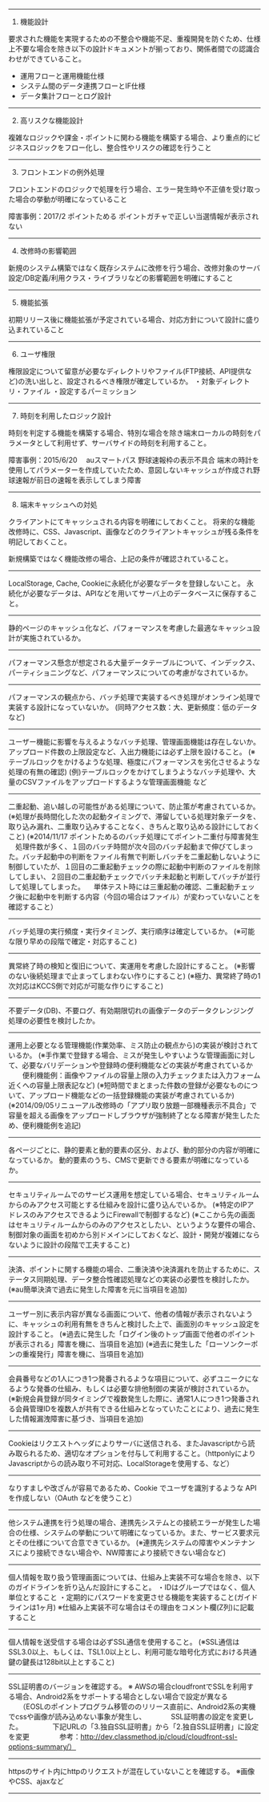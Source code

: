 ----

1. 機能設計

要求された機能を実現するための不整合や機能不足、重複開発を防ぐため、仕様上不要な場合を除き以下の設計ドキュメントが揃っており、関係者間での認識合わせができていること。

- 運用フローと運用機能仕様
- システム間のデータ連携フローとIF仕様
- データ集計フローとログ設計

----

2. 高リスクな機能設計

複雑なロジックや課金・ポイントに関わる機能を構築する場合、より重点的にビジネスロジックをフロー化し、整合性やリスクの確認を行うこと

----

3. フロントエンドの例外処理

フロントエンドのロジックで処理を行う場合、エラー発生時や不正値を受け取った場合の挙動が明確になっていること

障害事例：2017/2 ポイントためる ポイントガチャで正しい当選情報が表示されない

----

4. 改修時の影響範囲

新規のシステム構築ではなく既存システムに改修を行う場合、改修対象のサーバ設定/DB定義/利用クラス・ライブラリなどの影響範囲を明確にすること

----

5. 機能拡張

初期リリース後に機能拡張が予定されている場合、対応方針について設計に盛り込まれていること

----

6. ユーザ権限

権限設定について留意が必要なディレクトリやファイル(FTP接続、API提供など)の洗い出しと、設定されるべき権限が確定しているか。
・対象ディレクトリ・ファイル
・設定するパーミッション

----

7. 時刻を利用したロジック設計

時刻を判定する機能を構築する場合、特別な場合を除き端末ローカルの時刻をパラメータとして利用せず、サーバサイドの時刻を利用すること。

障害事例：2015/6/20　 auスマートパス 野球速報枠の表示不具合 端末の時計を使用してパラメーターを作成していたため、意図しないキャッシュが作成され野球速報が前日の速報を表示してしまう障害

----

8. 端末キャッシュへの対処

クライアントにてキャッシュされる内容を明確にしておくこと。
将来的な機能改修時に、CSS、Javascript、画像などのクライアントキャッシュが残る条件を明記しておくこと。

新規構築ではなく機能改修の場合、上記の条件が確認されていること。
   
----

LocalStorage, Cache, Cookieに永続化が必要なデータを登録しないこと。
永続化が必要なデータは、APIなどを用いてサーバ上のデータベースに保存すること。

----

静的ページのキャッシュ化など、パフォーマンスを考慮した最適なキャッシュ設計が実施されているか。

----

パフォーマンス懸念が想定される大量データテーブルについて、インデックス、パーティショニングなど、パフォーマンスについての考慮がなされているか。

----

パフォーマンスの観点から、バッチ処理で実装するべき処理がオンライン処理で実装する設計になっていないか。
(同時アクセス数：大、更新頻度：低のデータなど)

----

ユーザー機能に影響を与えるようなバッチ処理、管理画面機能は存在しないか。アップロード件数の上限設定など、入出力機能には必ず上限を設けること。
(※テーブルロックをかけるような処理、極度にパフォーマンスを劣化させるような処理の有無の確認)
(例)テーブルロックをかけてしまうようなバッチ処理や、大量のCSVファイルをアップロードするような管理画面機能 など

----

二重起動、追い越しの可能性がある処理について、防止策が考慮されているか。
(※処理が長時間化した次の起動タイミングで、滞留している処理対象データを、取り込み漏れ、二重取り込みすることなく、きちんと取り込める設計にしておくこと)
(※2014/11/17 ポイントためるのバッチ処理にてポイント二重付与障害発生
　処理件数が多く、１回のバッチ時間が次々回のバッチ起動まで伸びてしまった。バッチ起動中の判断をファイル有無で判断しバッチを二重起動しないように制御していたが、１回目の二重起動チェックの際に起動中判断のファイルを削除してしまい、２回目の二重起動チェックでバッチ未起動と判断してバッチが並行して処理してしまった。
　単体テスト時には三重起動の確認、二重起動チェック後に起動中を判断する内容（今回の場合はファイル）が変わっていないことを確認すること）
 
 ----
 
バッチ処理の実行頻度・実行タイミング、実行順序は確定しているか。
(※可能な限り早めの段階で確定・対応すること)

----

異常終了時の検知と復旧について、実運用を考慮した設計にすること。
(※影響のない後続処理まで止まってしまわない作りにすること)
(※極力、異常終了時の1次対応はKCCS側で対応が可能な作りにすること)

----

不要データ(DB)、不要ログ、有効期限切れの画像データのデータクレンジング処理の必要性を検討したか。

----

運用上必要となる管理機能(作業効率、ミス防止の観点から)の実装が検討されているか。
(※手作業で登録する場合、ミスが発生しやすいような管理画面に対して、必要なバリデーションや登録時の便利機能などの実装が考慮されているか
　　便利機能例：画像やファイルの容量上限の入力チェックまたは入力フォーム近くへの容量上限表記など)
(※短時間でまとまった件数の登録が必要なものについて、アップロード機能などの一括登録機能の実装が考慮されているか)
(※2014/09/05リニューアル改修時の「アプリ取り放題一部機種表示不具合」で容量を超える画像をアップロードしブラウザが強制終了となる障害が発生したため、便利機能例を追記)

----

各ページごとに、静的要素と動的要素の区分、および、動的部分の内容が明確になっているか。
動的要素のうち、CMSで更新できる要素が明確になっているか。

----

セキュリティルームでのサービス運用を想定している場合、セキュリティルームからのみアクセス可能とする仕組みを設計に盛り込んでいるか。
(※特定のIPアドレスのみアクセスできるようにFirewallで制御するなど)
(※ここから先の画面はセキュリティルームからのみのアクセスとしたい、というような要件の場合、制御対象の画面を初めから別ドメインにしておくなど、設計・開発が複雑にならないように設計の段階で工夫すること)

----

決済、ポイントに関する機能の場合、二重決済や決済漏れを防止するために、ステータス同期処理、データ整合性確認処理などの実装の必要性を検討したか。
(※au簡単決済で過去に発生した障害を元に当項目を追加)

----

ユーザー別に表示内容が異なる画面について、他者の情報が表示されないように、キャッシュの利用有無をきちんと検討した上で、画面別のキャッシュ設定を設計すること。
(※過去に発生した「ログイン後のトップ画面で他者のポイントが表示される」障害を機に、当項目を追加)
(※過去に発生した「ローソンクーポンの重複発行」障害を機に、当項目を追加)

----

会員番号などの1人につき1つ発番されるような項目について、必ずユニークになるような発番の仕組み、もしくは必要な排他制御の実装が検討されているか。
(※新規会員登録が同タイミングで複数発生した際に、通常1人につき1つ発番される会員管理IDを複数人が共有できる仕組みとなっていたことにより、過去に発生した情報漏洩障害に基づき、当項目を追加)

----

Cookieはリクエストヘッダによりサーバに送信される、またJavascriptから読み取られるため、適切なオプションを付与して利用すること。（httponlyによりJavascriptからの読み取り不可対応、LocalStorageを使用する、など）

----

なりすましや改ざんが容易であるため、Cookie でユーザを識別するような API を作成しない（OAuth などを使うこと）

----

他システム連携を行う処理の場合、連携先システムとの接続エラーが発生した場合の仕様、システムの挙動について明確になっているか。また、サービス要求元とその仕様について合意できているか。
(※連携先システムの障害やメンテナンスにより接続できない場合や、NW障害により接続できない場合など)

----

個人情報を取り扱う管理画面については、仕組み上実装不可な場合を除き、以下のガイドラインを折り込んだ設計にすること。
・IDはグループではなく、個人単位とすること
・定期的にパスワードを変更させる機能を実装すること(ガイドラインは1ヶ月)
※仕組み上実装不可な場合はその理由をコメント欄(Z列)に記載すること

----

個人情報を送受信する場合は必ずSSL通信を使用すること。
(※SSL通信はSSL3.0以上、もしくは、TSL1.0以上とし、利用可能な暗号化方式における共通鍵の鍵長は128bit以上とすること)

----

SSL証明書のバージョンを確認する。
※ AWSの場合cloudfrontでSSLを利用する場合、Android2系をサポートする場合としない場合で設定が異なる
　　（EOSLのポイントプログラム移管ののリリース直前に、Android2系の実機でcssや画像が読み込めない事象が発生し、
　　　 SSL証明書の設定を変更した。
　　　　下記URLの「3.独自SSL証明書」から「2.独自SSL証明書」に設定を変更
　　　　参考：http://dev.classmethod.jp/cloud/cloudfront-ssl-options-summary/）

----

httpsのサイト内にhttpのリクエストが混在していないことを確認する。
※画像やCSS、ajaxなど

----
